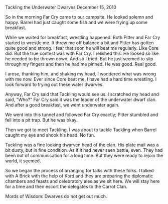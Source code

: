 Tackling the Underwater Dwarves
December 15, 2010

So in the morning Far Cry came to our campsite. He looked solemn and happy. Barrel had just caught some fish and we were frying up some breakfast.

While we waited for breakfast, wrestling happened. Both Pitter and Far Cry started to wrestle me. It threw me off balance a bit and Pitter has gotten quite good and strong. I fear that soon he will beat me regularly. Like Core did. But the true contest was with Far Cry. I relished this. He looked so like he needed to be thrown down. And so I tried. But he just seemed to slip through my fingers and then he had me pinned. He was good. Real good.

I arose, thanking him, and shaking my head, I wondered what was wrong with me now. Ever since Core beat me, I have had a hard time wrestling. I look forward to trying out these water dwarves.

Anyway, Far Cry said that Tackling would see us. I scratched my head and said, "Who?" Far Cry said it was the leader of the underwater dwarf clan. And after a good breakfast, we went underwater again.

We went into this tunnel and followed Far Cry exactly; Pitter stumbled and fell into a pit trap. But he was okay.

Then we got to meet Tackling. I was about to tackle Tackling when Barrel caught my eye and shook his head. No fun.

Tackling was a fine looking dwarven head of the clan. His plate mail was a bit dusty, but in fine condition. As if it had never seen battle, even. They had been out of communication for a long time. But they were ready to rejoin the world, it seemed.

So we began the process of arranging for talks with these folks. I talked with A Brick with the help of Kord and they are preparing the diplomatic chambers and feasts and celebratory ales as we sit here. We will stay here for a time and then escort the delegates to the Carrot Clan.

Mords of Wisdom: Dwarves do not get out much.